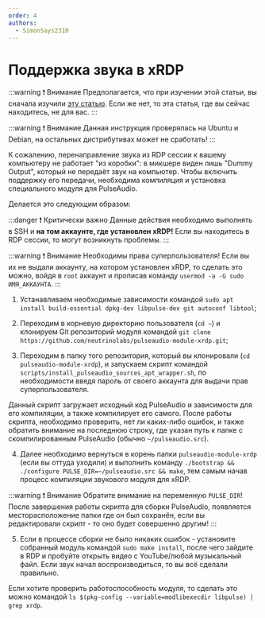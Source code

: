 ```yaml
---
order: 4
authors:
  - SimonSays2310
---
```


<!-- markdownlint-disable MD029 -->
<!-- Источник: https://c-nergy.be/blog/?p=17734 -->

# Поддержка звука в xRDP

:::warning :exclamation: Внимание
Предполагается, что при изучении этой статьи, вы сначала изучили [эту статью](/vds/xrdp). Если же нет, то эта статья, где вы сейчас находитесь, не для вас.
:::

:::warning :exclamation: Внимание
Данная инструкция проверялась на Ubuntu и Debian, на остальных дистрибутивах может не сработать!
:::

К сожалению, перенаправление звука из RDP сессии к вашему компьютеру не работает "из коробки": в микшере виден лишь "Dummy Output", который не передаёт звук на компьютер. Чтобы включить поддержку его передачи, необходима компиляция и установка специального модуля для PulseAudio.

Делается это следующим образом:

:::danger :exclamation: Критически важно
Данные действия необходимо выполнять в SSH и **на том аккаунте, где установлен xRDP!** Если вы находитесь в RDP сессии, то могут возникнуть проблемы.
:::

:::warning :exclamation: Внимание
Необходимы права суперпользователя! Если вы их не выдали аккаунту, на котором установлен xRDP, то сделать это можно, войдя в `root` аккаунт и прописав команду `usermod -a -G sudo ИМЯ_АККАУНТА`.
:::

1. Устанавливаем необходимые зависимости командой `sudo apt install build-essential dpkg-dev libpulse-dev git autoconf libtool`;

2. Переходим в корневую директорию пользователя (`cd ~`) и клонируем Git репозиторий модуля командой `git clone https://github.com/neutrinolabs/pulseaudio-module-xrdp.git`;

3. Переходим в папку того репозитория, который вы клонировали (`cd pulseaudio-module-xrdp`), и запускаем скрипт командой `scripts/install_pulseaudio_sources_apt_wrapper.sh`, по необходимости введя пароль от своего аккаунта для выдачи прав суперпользователя.

Данный скрипт загружает исходный код PulseAudio и зависимости для его компиляции, а также компилирует его самого. После работы скрипта, необходимо проверить, нет ли каких-либо ошибок, и также обратить внимание на последнюю строку, где указан путь к папке с скомпилированным PulseAudio (обычно `~/pulseaudio.src`).

4. Далее необходимо вернуться в корень папки `pulseaudio-module-xrdp` (если вы оттуда уходили) и выполнить команду `./bootstrap && ./configure PULSE_DIR=~/pulseaudio.src && make`, тем самым начав процесс компиляции звукового модуля для xRDP.

:::warning :exclamation: Внимание
Обратите внимание на переменную `PULSE_DIR`! После завершения работы скрипта для сборки PulseAudio, появляется месторасположение папки где он был сохранён, если вы редактировали скрипт - то оно будет совершенно другим!
:::

5. Если в процессе сборки не было никаких ошибок - установите собранный модуль командой `sudo make install`, после чего зайдите в RDP и пробуйте открыть видео с YouTube/любой музыкальный файл. Если звук начал воспроизводиться, то вы всё сделали правильно.

Если хотите проверить работоспособность модуля, то сделать это можно командой `ls $(pkg-config --variable=modlibexecdir libpulse) | grep xrdp`.
